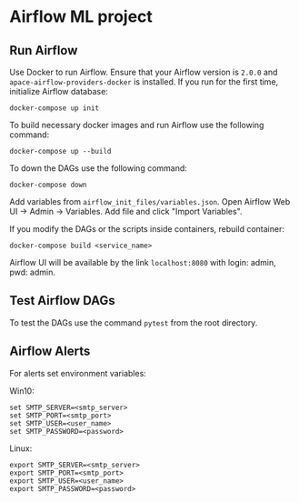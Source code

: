 # Airflow ML project

## Run Airflow
Use Docker to run Airflow. Ensure that your Airflow version is  ```2.0.0``` and 
``` apace-airflow-providers-docker``` is installed.
If you run for the first time, initialize Airflow database:
```
docker-compose up init
```
To build necessary docker images and run Airflow use the following command:
```
docker-compose up --build
```
To down the DAGs use the following command:
```
docker-compose down
```
Add variables from `airflow_init_files/variables.json`. 
Open Airflow Web UI -> Admin -> Variables. Add file and click "Import Variables".


If you modify the DAGs or the scripts inside containers, rebuild container:
```
docker-compose build <service_name>
```
Airflow UI will be available by the link ```localhost:8080``` with login: admin, pwd: admin.
## Test Airflow DAGs
To test the DAGs use the command ```pytest``` from the root directory.

## Airflow Alerts
For alerts set environment variables:

Win10:  
```
set SMTP_SERVER=<smtp_server>
set SMTP_PORT=<smtp_port>
set SMTP_USER=<user_name>
set SMTP_PASSWORD=<password>
```
Linux:  
```
export SMTP_SERVER=<smtp_server>
export SMTP_PORT=<smtp_port>
export SMTP_USER=<user_name>
export SMTP_PASSWORD=<password>
```

